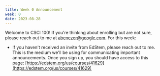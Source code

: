 ```yaml
---
title: Week 0 Announcement
week: 0
date: 2023-08-28
---
```


Welcome to CSCI 100! If you're thinking about enrolling but are not sure, please reach out to me at abenezer@google.com.
For this week:
- If you haven't received an invite from EdStem, please reach out to me. This is the medium we'll be using for communicating important announcements. Once you sign up, you should have access to this page: [https://edstem.org/us/courses/41629](https://edstem.org/us/courses/41629)
